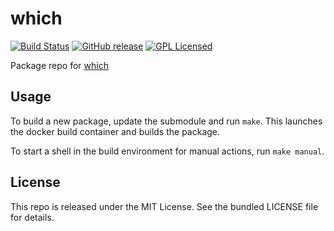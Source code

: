which
==========

[![Build Status](https://img.shields.io/travis/com/amylum/which.svg)](https://travis-ci.com/amylum/which)
[![GitHub release](https://img.shields.io/github/release/amylum/which.svg)](https://github.com/amylum/which/releases)
[![GPL Licensed](http://img.shields.io/badge/license-GPL2+-green.svg)](https://tldrlegal.com/license/gnu-general-public-license-v2)

Package repo for [which](http://savannah.gnu.org/projects/which)

## Usage

To build a new package, update the submodule and run `make`. This launches the docker build container and builds the package.

To start a shell in the build environment for manual actions, run `make manual`.

## License

This repo is released under the MIT License. See the bundled LICENSE file for details.

